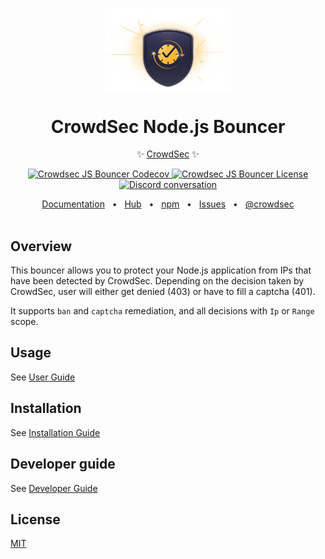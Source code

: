 <p align="center">
  <img src="https://github.com/crowdsecurity/nodejs-cs-bouncer/raw/main/docs/assets/app-sec.webp" width="200px" align="center" alt="Crowdsec Bouncer logo" />
  <h1 align="center">CrowdSec Node.js Bouncer</h1>
  <p align="center">
    ✨ <a href="https://www.crowdsec.net/">CrowdSec</a> ✨
  </p>
</p>
<p align="center">
    <a href="https://codecov.io/github/crowdsecurity/nodejs-cs-bouncer">
      <img src="https://codecov.io/github/crowdsecurity/nodejs-cs-bouncer/branch/main/graph/badge.svg?token=BQA733CC26" alt="Crowdsec JS Bouncer Codecov" />
    </a>
    <a href="https://opensource.org/licenses/MIT">
      <img src="https://img.shields.io/badge/License-MIT-yellow.svg" alt="Crowdsec JS Bouncer License" />
    </a>
    <a href="https://discord.gg/wGN7ShmEE8">
      <img src="https://img.shields.io/discord/463752820026376202.svg?logo=discord&logoColor=fff&label=Discord&color=7389d8" alt="Discord conversation" />
    </a>
</p>

<div align="center">
  <a href="https://docs.crowdsec.net/">Documentation</a>
  <span>&nbsp;&nbsp;•&nbsp;&nbsp;</span>
  <a href="https://app.crowdsec.net/hub">Hub</a>
  <span>&nbsp;&nbsp;•&nbsp;&nbsp;</span>
  <a href="https://www.npmjs.com/package/@crowdsec/nodejs-bouncer">npm</a>
  <span>&nbsp;&nbsp;•&nbsp;&nbsp;</span>
  <a href="https://github.com/crowdsecurity/nodejs-cs-bouncer/issues">Issues</a>
  <span>&nbsp;&nbsp;•&nbsp;&nbsp;</span>
  <a href="https://x.com/Crowd_Security">@crowdsec</a>
  <br/>
  <br/>
</div>

## Overview

This bouncer allows you to protect your Node.js application from IPs that have been detected by CrowdSec. Depending on
the decision taken by CrowdSec, user will either get denied (403) or have to fill a captcha (401).

It supports `ban` and `captcha` remediation, and all decisions with `Ip` or `Range` scope.

## Usage

See [User Guide](https://github.com/crowdsecurity/nodejs-cs-bouncer/blob/main/docs/USER_GUIDE.md)

## Installation

See [Installation Guide](https://github.com/crowdsecurity/nodejs-cs-bouncer/blob/main/docs/INSTALLATION_GUIDE.md)

## Developer guide

See [Developer Guide](https://github.com/crowdsecurity/nodejs-cs-bouncer/blob/main/docs/DEVELOPER.md)

## License

[MIT](https://github.com/crowdsecurity/nodejs-cs-bouncer/blob/main/LICENSE)
